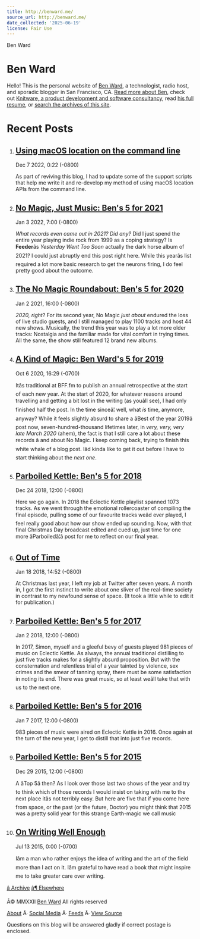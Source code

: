 ```yaml
---
title: http://benward.me/
source_url: http://benward.me/
date_collected: '2025-06-19'
license: Fair Use
---
```


Ben Ward



# Ben Ward

Hello! This is the personal website of [Ben Ward](http://benward.uk),
a technologist, radio host, and sporadic blogger in San Francisco, CA.
[Read more about Ben](/about),
check out [Knitware, a product development and software consultancy](https://knitware.co),
read [his full resume](https://linkedin.com/in/bnwrd),
or [search the archives of this site](https://duckduckgo.com/site:benward.uk "Search this site using DuckDuckGo").

# Recent Posts

1. ## [Using macOS location on the command line](/blog/macos-location-cli)

   Dec 7 2022, 0:22 (-0800)

   As part of reviving this blog, I had to update some of the support scripts that help me write it and re-develop my method of using macOS location APIs from the command line.
2. ## [No Magic, Just Music: Ben's 5 for 2021](https://bff.fm/posts/by/benward/3523)

   Jan 3 2022, 7:00 (-0800)

   *What records even came out in 2021? Did any?* Did I just spend the entire year playing indie rock from 1999 as a coping strategy? Is **Feeder**âs *Yesterday Went Too Soon* actually the dark horse album of 2021? I could just abruptly end this post right here. While this yearâs list required a lot more basic research to get the neurons firing, I do feel pretty good about the outcome.
3. ## [The No Magic Roundabout: Ben's 5 for 2020](https://bff.fm/posts/by/benward/3325)

   Jan 2 2021, 16:00 (-0800)

   *2020, right*? For its second year, No Magic *just about* endured the loss of live studio guests, and I still managed to play 1100 tracks and host 44 new shows. Musically, the trend this year was to play a lot more older tracks: Nostalgia and the familiar made for vital comfort in trying times. All the same, the show still featured 12 brand new albums.
4. ## [A Kind of Magic: Ben Ward's 5 for 2019](https://bff.fm/posts/by/benward/3241)

   Oct 6 2020, 16:29 (-0700)

   Itâs traditional at BFF.fm to publish an annual retrospective at the start of each new year. At the start of 2020, for whatever reasons around travelling and getting a bit lost in the writing (as youâll see), I had only finished half the post. In the time sinceâ¦ well, what *is* time, anymore, anyway? While it feels slightly absurd to share a âBest of the year 2019â post now, seven-hundred-thousand lifetimes later, in *very, very, very late March 2020* (ahem), the fact is that I still care a lot about these records â and about No Magic. I keep coming back, trying to finish this white whale of a blog post. Iâd kinda like to get it out before I have to start thinking about the *next one*.
5. ## [Parboiled Kettle: Ben's 5 for 2018](https://bff.fm/posts/by/benward/2539)

   Dec 24 2018, 12:00 (-0800)

   Here we go again. In 2018 the Eclectic Kettle playlist spanned 1073 tracks. As we went through the emotional rollercoaster of compiling the final episode, pulling some of our favourite tracks weâd ever played, I feel really good about how our show ended up sounding. Now, with that final Christmas Day broadcast edited and cued up, just time for one more âParboiledâ¦â post for me to reflect on our final year.
6. ## [Out of Time](/blog/out-of-time)

   Jan 18 2018, 14:52 (-0800)

   At Christmas last year, I left my job at Twitter after seven years. A month in, I got the first instinct to write about one sliver of the real-time society in contrast to my newfound sense of space. (It took a little while to edit it for publication.)
7. ## [Parboiled Kettle: Ben's 5 for 2017](https://bff.fm/posts/by/benward/1904)

   Jan 2 2018, 12:00 (-0800)

   In 2017, Simon, myself and a gleeful bevy of guests played 981 pieces of music on Eclectic Kettle. As always, the annual traditional distilling to just five tracks makes for a slightly absurd proposition. But with the consternation and relentless trial of a year tainted by violence, sex crimes and the smear of tanning spray, there must be some satisfaction in noting its end. There was great music, so at least weâll take that with us to the next one.
8. ## [Parboiled Kettle: Ben's 5 for 2016](https://bff.fm/posts/by/benward/1489)

   Jan 7 2017, 12:00 (-0800)

   983 pieces of music were aired on Eclectic Kettle in 2016. Once again at the turn of the new year, I get to distill that into just five records.
9. ## [Parboiled Kettle: Ben's 5 for 2015](https://bff.fm/posts/by/benward/1122)

   Dec 29 2015, 12:00 (-0800)

   A âTop 5â then? As I look over those last two shows of the year and try to think which of those records I would insist on taking with me to the next place itâs not terribly easy. But here are five that if you come here from space, or the past (or the future, Doctor) you might think that 2015 was a pretty solid year for this strange Earth-magic we call music
10. ## [On Writing Well Enough](/blog/writing-well-enough)

    Jul 13 2015, 0:00 (-0700)

    Iâm a man who rather enjoys the idea of writing and the art of the field more than I act on it. Iâm grateful to have read a book that might inspire me to take greater care over writing.

[â Archive](/2015/07)
[â¶ Elsewhere](/network)

Â©
MMXXII
[Ben Ward](http://benward.uk)
All rights reserved

[About](/about)
Â· [Social Media](/network)
Â· [Feeds](/feeds)
Â· [View Source](https://github.com/BenWard/benward-web)

Questions on this blog will be answered gladly if correct postage is enclosed.
